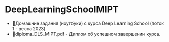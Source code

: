 # DeepLearningSchoolMIPT

- 🔅Домашние задания (ноутбуки) с курса Deep Learning School (поток 1 - весна 2023)
- 🔅diploma_DLS_MIPT.pdf - Диплом об успешном завершении курса.

